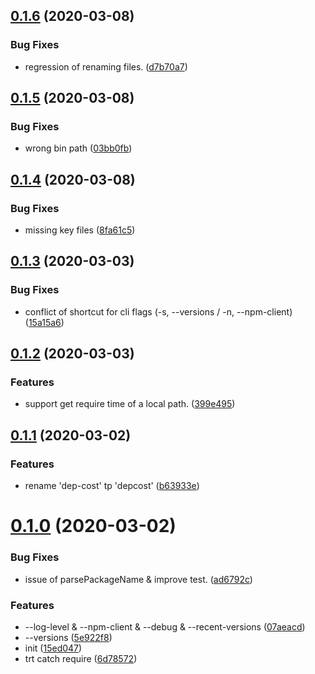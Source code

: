 ## [0.1.6](https://github.com/rich-lab/depcost/compare/v0.1.5...v0.1.6) (2020-03-08)


### Bug Fixes

* regression of renaming files. ([d7b70a7](https://github.com/rich-lab/depcost/commit/d7b70a7092b2db325603f25ed35e195152c95e0f))



## [0.1.5](https://github.com/rich-lab/depcost/compare/v0.1.4...v0.1.5) (2020-03-08)


### Bug Fixes

* wrong bin path ([03bb0fb](https://github.com/rich-lab/depcost/commit/03bb0fb06f7c21c97481859aa576aa18950e7af8))



## [0.1.4](https://github.com/rich-lab/depcost/compare/v0.1.3...v0.1.4) (2020-03-08)


### Bug Fixes

* missing key files ([8fa61c5](https://github.com/rich-lab/depcost/commit/8fa61c52ed2dd4d8166f9e7bee5c3d68181fcd6f))


<a name="0.1.3"></a>
## [0.1.3](https://github.com/rich-lab/depcost/compare/v0.1.2...v0.1.3) (2020-03-03)


### Bug Fixes

* conflict of shortcut for cli flags (-s, --versions / -n, --npm-client) ([15a15a6](https://github.com/rich-lab/depcost/commit/15a15a6))



<a name="0.1.2"></a>
## [0.1.2](https://github.com/rich-lab/depcost/compare/v0.1.1...v0.1.2) (2020-03-03)


### Features

* support get require time of a local path. ([399e495](https://github.com/rich-lab/depcost/commit/399e495))



<a name="0.1.1"></a>
## [0.1.1](https://github.com/rich-lab/depcost/compare/v0.1.0...v0.1.1) (2020-03-02)


### Features

* rename 'dep-cost' tp 'depcost' ([b63933e](https://github.com/rich-lab/depcost/commit/b63933e))



<a name="0.1.0"></a>
# [0.1.0](https://github.com/rich-lab/depcost/compare/15ed047...v0.1.0) (2020-03-02)


### Bug Fixes

* issue of parsePackageName & improve test. ([ad6792c](https://github.com/rich-lab/depcost/commit/ad6792c))


### Features

* --log-level & --npm-client & --debug & --recent-versions ([07aeacd](https://github.com/rich-lab/depcost/commit/07aeacd))
* --versions ([5e922f8](https://github.com/rich-lab/depcost/commit/5e922f8))
* init ([15ed047](https://github.com/rich-lab/depcost/commit/15ed047))
* trt catch require ([6d78572](https://github.com/rich-lab/depcost/commit/6d78572))



